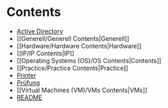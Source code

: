 # Contents 
- [Active Directory](Active%20Directory%20(AD)/Active%20Directory%20Contents.md)
- [[Generell/Generell Contents|Generell]]
- [[Hardware/Hardware Contents|Hardware]] 
- [[IP/IP Contents|IP]]
- [[Operating Systems (OS)/OS Contents|Contents]]
- [[Practice/Practice Contents|Practice]]
- [Printer](Printer/Printer%20Contents.md)
- [Prüfung](Prüfung/Relevantes%20für%20die%20Prüfung.md) 
- [[Virtual Machines (VM)/VMs Contents|VMs]]
- [README](../README.md)